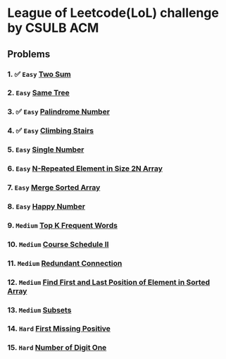 # League of Leetcode(LoL) challenge by CSULB ACM

## Problems

### 1. ✅ `Easy` [Two Sum](https://leetcode.com/problems/two-sum/) 
### 2. `Easy` [Same Tree](https://leetcode.com/problems/same-tree/)
### 3. ✅ `Easy` [Palindrome Number](https://leetcode.com/problems/palindrome-number/)
### 4. ✅ `Easy` [Climbing Stairs](https://leetcode.com/problems/climbing-stairs/)
### 5. `Easy` [Single Number](https://leetcode.com/problems/single-number/)
### 6. `Easy` [N-Repeated Element in Size 2N Array](https://leetcode.com/problems/n-repeated-element-in-size-2n-array/)
### 7. `Easy` [Merge Sorted Array](https://leetcode.com/problems/merge-sorted-array/)
### 8. `Easy` [Happy Number](https://leetcode.com/problems/happy-number/)
### 9. `Medium` [Top K Frequent Words](https://leetcode.com/problems/top-k-frequent-words/)
### 10. `Medium` [Course Schedule II](https://leetcode.com/problems/course-schedule-ii/)
### 11. `Medium` [Redundant Connection](https://leetcode.com/problems/redundant-connection/)
### 12. `Medium` [Find First and Last Position of Element in Sorted Array](https://leetcode.com/problems/find-first-and-last-position-of-element-in-sorted-array/)
### 13. `Medium` [Subsets](https://leetcode.com/problems/subsets/)
### 14. `Hard` [First Missing Positive](https://leetcode.com/problems/first-missing-positive/)
### 15. `Hard` [Number of Digit One](https://leetcode.com/problems/number-of-digit-one/solution/)
